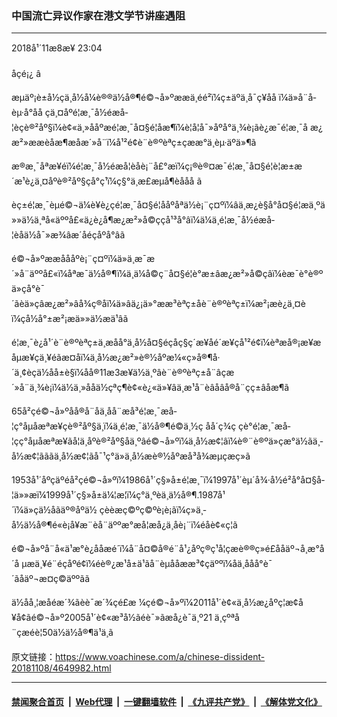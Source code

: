 ### 中国流亡异议作家在港文学节讲座遇阻 
------------------------

<div class="published">
 <span class="date" title="ä¸­å½æ¶é´">
  <time datetime="2018-11-08T23:04:32+08:00">
   2018å¹´11æ8æ¥ 23:04
  </time>
 </span>
</div>
<br/>
<div class="wsw">
 <span class="dateline">
  åçé¡¿ â
 </span>
 <p paraeid="{f3d45d75-6c18-4e44-a20b-454d13e5be42}{204}" paraid="308399881">
  æµäº¡è±å½çä¸­å½å¼è®®ä½å®¶é©¬å»ºææä¸éé²ï¼ç±äºä¸å¯ç¥åå ï¼ä»å¨å­èµ·å°åå çä¸¤åºé¦æ¸¯å½éæå­¦èçè®²åº§ï¼è¢«ä¸»ååºæé¦æ¸¯å¤§é¦åæ¶ï¼è¦å¦å¯»åºå°ä¸¾è¡ãè¿æ¯é¦æ¸¯å æ¿æ²»ææèåæ¶æåæ´»å¨ï¼å¹²é¢è¨è®ºèªç±çææ°ä¸èµ·äºä»¶ã
 </p>
 <p paraeid="{f3d45d75-6c18-4e44-a20b-454d13e5be42}{248}" paraid="1980585816">
  æ®æ¸¯åªæ¥éï¼é¦æ¸¯å½éæå­¦èåè¡¨å£°æï¼ç¡®è®¤æ¯é¦æ¸¯å¤§é¦è¦æ±æ´æ¹è¿ä¸¤åºè®²åº§çå°ç¹ï¼ç§°ä¸æ£æµå¶èååå ã
 </p>
 <p paraeid="{9564dd3d-6f75-42ae-993b-2f77dcd44c2c}{23}" paraid="1268782297">
  èç±é¦æ¸¯èµé©¬ä¼è¥è¿çé¦æ¸¯å¤§é¦ååºåªä½è¡¨ç¤ºï¼âä¸æ¿è§å°å¤§é¦æä¸ºä»»ä½ä¸ªå«äººå£«ä¿è¿å¶æ¿æ²»å©ççå¹³å°âï¼ä¼ä¸é¦æ¸¯å½éæå­¦èåä½å¯»æ¾âæ´åéçåºå°âã
 </p>
 <p paraeid="{9564dd3d-6f75-42ae-993b-2f77dcd44c2c}{55}" paraid="1427212944">
  é©¬å»ºææåååºè¡¨ç¤ºï¼ä»ä¸æ¯æ´»å¨äººå£«ï¼åªæ¯ä½å®¶ï¼ä¸ä¼å©ç¨å¤§é¦è°æ±âæ¿æ²»å©çâï¼èæ¯è°è®ºä»çå°è¯´ãèä»çâæ¿æ²»âå¾ç®åï¼ä»âä¿¡ä»°ææ³èªç±åè¨è®ºèªç±ï¼æ²¡æè¿ä¸¤èï¼çå½å°±æ²¡æä»»ä½æä¹âã
 </p>
 <p paraeid="{9564dd3d-6f75-42ae-993b-2f77dcd44c2c}{81}" paraid="2083752063">
  é¦æ¸¯è¿å¹´è¨è®ºèªç±ä¸æ­åå°ä¸­å½å¤§éçåç§ç´æ¥åé´æ¥çå¹²é¢ï¼èªæå®¡æ¥æåµæ¥çä¸¥éãæ­¤åï¼ä¸­å½æ¿æ²»è®½åºæ¼«ç»å®¶å·´ä¸¢èçä½åå±è§ï¼åå®11æ3æ¥ä½ä¸ºâè¨è®ºèªç±å¨âçæ´»å¨ä¸¾è¡ï¼ä½ä¸»ååä½çªç¶è¢«è¿«ä»¥âä¸­æ¹å¨èâåâå®å¨çç±âåæ¶ã
 </p>
 <p paraeid="{9564dd3d-6f75-42ae-993b-2f77dcd44c2c}{127}" paraid="1671179923">
  65å²çé©¬å»ºåå®å¨å­ä¸åå¨æå³é¦æ¸¯æå­¦ç°åµåæªæ¥çè®²åº§ä¸ï¼ä¸é¦æ¸¯ä½å®¶é©ä¸½ç åå´ç¾ç­ çè°é¦æ¸¯æå­¦çç°åµåæªæ¥ãå¦ä¸åºè®²åº§åä¸ºâé©¬å»ºï¼ä¸­å½æ¢¦âï¼è®¨è®ºä»çæ°ä½ãä¸­å½æ¢¦ãããä¸­å½æ¢¦ãå¯¹ç°ä»ä¸­å½æè®½åºæå³å¾æµçæç»ã
 </p>
 <p paraeid="{9564dd3d-6f75-42ae-993b-2f77dcd44c2c}{173}" paraid="190858933">
  1953å¹´åºçäºéå²çé©¬å»ºï¼1986å¹´ç§»å±é¦æ¸¯ï¼1997å¹´èµ´å¾·å½é²å°å¤§å­¦ä»»æï¼1999å¹´ç§»å±ä¼¦æ¦ï¼ç°ä¸ºèä¸ä½å®¶.1987å¹´ï¼ä»çä½åãäº®åºä½ çèèæç©ºç©ºè¡è¡ãï¼ç»ä¸­å½ä½å®¶é«è¡å¥æ¨èå¨äººæ°æå­¦æå¿ä¸åè¡¨ï¼éåè¢«ç¦ã
 </p>
 <p paraeid="{9564dd3d-6f75-42ae-993b-2f77dcd44c2c}{173}" paraid="190858933">
  é©¬å»ºå¨å«ä¹æ°è¿å­åæé´ï¼å¨å¤©å®é¨å¹¿åºç®ç¹å­¦çæè®®ç»é£ååäº¬å¸æ°å´å µæä¸¥é¨éçåºé¢ï¼éè®¿æ¹å±ä¹ãå¨èµååææ³¢ç­äººï¼åä¸å­åå°è¯´ãåäº¬æ¤ç©äººãã
 </p>
 <p paraeid="{9564dd3d-6f75-42ae-993b-2f77dcd44c2c}{213}" paraid="2132895574">
  ä½åå¸¦æåéæ´¾ãèè¯æ´¾çé£æ ¼çé©¬å»ºï¼2011å¹´è¢«ä¸­å½æ¿åºç¦æ­¢å¥å¢ãé©¬å»º2005å¹´è¢«æ³å½ãéè¯»ãæå¿è¯ä¸º21 ä¸çºªå¨çæéè¦50ä½ä½å®¶ä¹ä¸ã
 </p>
</div>

原文链接：https://www.voachinese.com/a/chinese-dissident-20181108/4649982.html


------------------------
#### [禁闻聚合首页](https://github.com/gfw-breaker/banned-news/blob/master/README.md) &nbsp;|&nbsp; [Web代理](https://github.com/gfw-breaker/open-proxy/blob/master/README.md) &nbsp;|&nbsp;  [一键翻墙软件](https://github.com/gfw-breaker/nogfw/blob/master/README.md) &nbsp;|&nbsp; [《九评共产党》](https://github.com/gfw-breaker/9ping.md/blob/master/README.md#九评之一评共产党是什么) &nbsp;|&nbsp; [《解体党文化》](https://github.com/gfw-breaker/jtdwh.md/blob/master/README.md#绪论)
